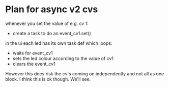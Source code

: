 # Plan for async v2 cvs

whenever you set the value of e.g. cv 1:
- create a task to do an event_cv1.set()

in the ui each led has its own task def which loops:
- waits for event_cv1
- sets the led colour according to the value of cv1
- clears the event_cv1

However this does risk the cv's coming on independently and not all as one
block.  I think this is ok though. We'll see.

